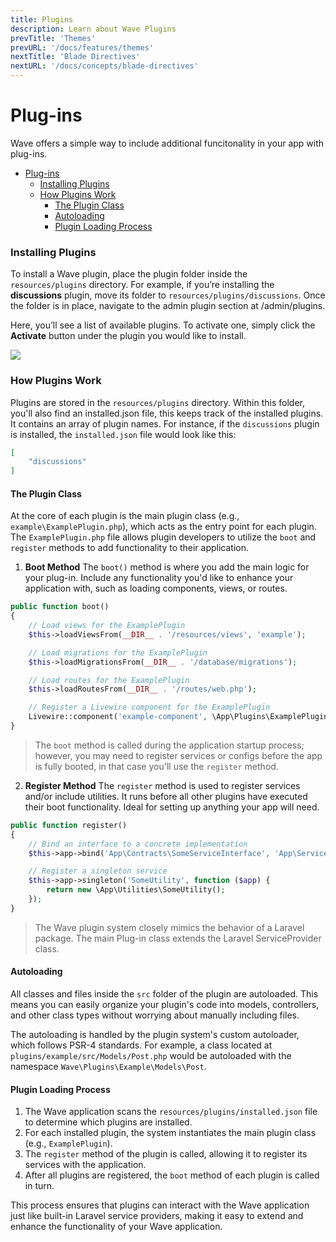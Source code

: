 ```yaml
---
title: Plugins
description: Learn about Wave Plugins
prevTitle: 'Themes'
prevURL: '/docs/features/themes'
nextTitle: 'Blade Directives'
nextURL: '/docs/concepts/blade-directives'
---
```


# Plug-ins

Wave offers a simple way to include additional funcitonality in your app with plug-ins.
- [Plug-ins](#plug-ins)
    - [Installing Plugins](#installing-plugins)
    - [How Plugins Work](#how-plugins-work)
      - [The Plugin Class](#the-plugin-class)
      - [Autoloading](#autoloading)
      - [Plugin Loading Process](#plugin-loading-process)

### Installing Plugins

To install a Wave plugin, place the plugin folder inside the `resources/plugins` directory. For example, if you’re installing the **discussions** plugin, move its folder to `resources/plugins/discussions`. Once the folder is in place, navigate to the admin plugin section at /admin/plugins.

Here, you’ll see a list of available plugins. To activate one, simply click the **Activate** button under the plugin you would like to install.

<img src="https://cdn.devdojo.com/images/october2024/install-plugin.jpeg" class="w-full rounded-md" />

### How Plugins Work

Plugins are stored in the `resources/plugins` directory. Within this folder, you'll also find an installed.json file, this keeps track of the installed plugins. It contains an array of plugin names. For instance, if the `discussions` plugin is installed, the `installed.json` file would look like this:

```json
[
    "discussions"
]
```

#### The Plugin Class

At the core of each plugin is the main plugin class (e.g., `example\ExamplePlugin.php`), which acts as the entry point for each plugin. The `ExamplePlugin.php` file allows plugin developers to utilize the `boot` and `register` methods to add functionality to their application.

1. **Boot Method** The `boot()` method is where you add the main logic for your plug-in. Include any functionality you'd like to enhance your application with, such as loading components, views, or routes.​

```php
public function boot()
{
    // Load views for the ExamplePlugin
    $this->loadViewsFrom(__DIR__ . '/resources/views', 'example');

    // Load migrations for the ExamplePlugin
    $this->loadMigrationsFrom(__DIR__ . '/database/migrations');

    // Load routes for the ExamplePlugin
    $this->loadRoutesFrom(__DIR__ . '/routes/web.php');

    // Register a Livewire component for the ExamplePlugin
    Livewire::component('example-component', \App\Plugins\ExamplePlugin\Components\ExampleComponent::class);
}
```

> The `boot` method is called during the application startup process; however, you may need to register services or configs before the app is fully booted, in that case you'll use the `register` method.

2. **Register Method** The `register` method is used to register services and/or include utilities. It runs before all other plugins have executed their boot functionality. Ideal for setting up anything your app will need.

```php
public function register()
{
    // Bind an interface to a concrete implementation
    $this->app->bind('App\Contracts\SomeServiceInterface', 'App\Services\SomeService');

    // Register a singleton service
    $this->app->singleton('SomeUtility', function ($app) {
        return new \App\Utilities\SomeUtility();
    });
}
```

> The Wave plugin system closely mimics the behavior of a Laravel package. The main Plug-in class extends the Laravel ServiceProvider class.

#### Autoloading

All classes and files inside the `src` folder of the plugin are autoloaded. This means you can easily organize your plugin's code into models, controllers, and other class types without worrying about manually including files.

The autoloading is handled by the plugin system's custom autoloader, which follows PSR-4 standards. For example, a class located at `plugins/example/src/Models/Post.php` would be autoloaded with the namespace `Wave\Plugins\Example\Models\Post`.

#### Plugin Loading Process

1. The Wave application scans the `resources/plugins/installed.json` file to determine which plugins are installed.
2. For each installed plugin, the system instantiates the main plugin class (e.g., `ExamplePlugin`).
3. The `register` method of the plugin is called, allowing it to register its services with the application.
4. After all plugins are registered, the `boot` method of each plugin is called in turn.

This process ensures that plugins can interact with the Wave application just like built-in Laravel service providers, making it easy to extend and enhance the functionality of your Wave application.